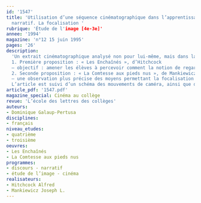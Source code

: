 ```yaml
---
id: '1547'
title: 'Utilisation d’une séquence cinématographique dans l’apprentissage d’un paramètre
  narratif. La focalisation '
rubrique: 'Étude de l'image [4e-3e]'
annee: '1994'
magazine: 'n°12 15 juin 1995'
pages: '26'
description: 
  'Un extrait cinématographique analysé non pour lui-même, mais dans la perspective d’un transfert dans le texte littéraire…
  1. Première proposition : « Les Enchaînés », d’Hitchcock
  – objectif : amener les élèves à percevoir comment la notion de regard peut infléchir le récit
  2. Seconde proposition : « La Comtesse aux pieds nus », de Mankiewicz
  – une observation plus précise des moyens permettant la focalisation narrative à l’image
  L’article est suivi d’un schéma des mouvements de caméra, ainsi que de plusieurs extraits de textes et story-board en annexes.'
article_pdf: '1547.pdf'
magazine_special: Cinéma au collège
revue: 'L’école des lettres des collèges'
auteurs:
- Dominique Galaup-Pertusa
disciplines:
- français
niveau_etudes:
- quatrième
- troisième
oeuvres:
- Les Enchaînés
- La Comtesse aux pieds nus
programmes:
- discours - narratif
- étude de l’image - cinéma
realisateurs:
- Hitchcock Alfred
- Mankiewicz Joseph L.
---
```

